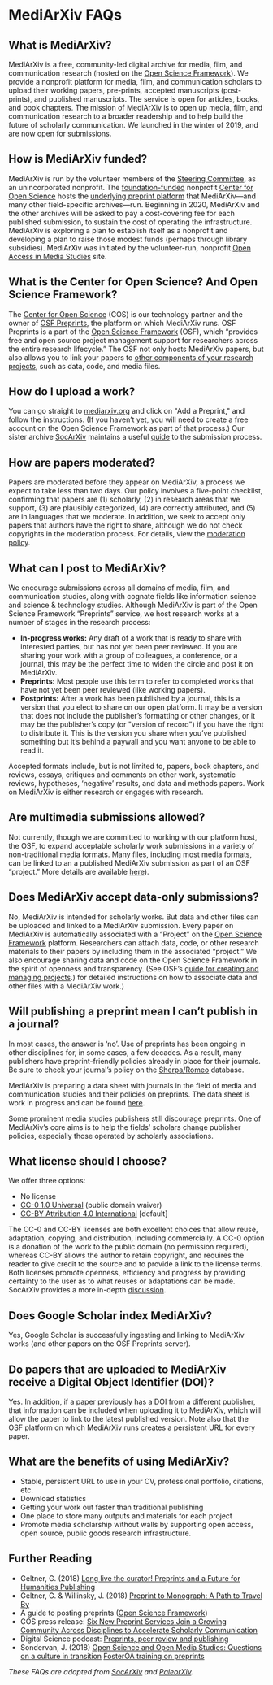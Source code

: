# MediArXiv FAQs

## What is MediArXiv?

MediArXiv is a free, community-led digital archive for media, film, and communication research (hosted on the [Open Science Framework](https://osf.io/preprints/)). We provide a nonprofit platform for media, film, and communication scholars to upload their working papers, pre-prints, accepted manuscripts (post-prints), and published manuscripts. The service is open for articles, books, and book chapters. The mission of MediArXiv is to open up media, film, and communication research to a broader readership and to help build the future of scholarly communication. We launched in the winter of 2019, and are now open for submissions. 

## How is MediArXiv funded?

MediArXiv is run by the volunteer members of the [Steering Committee](/README.md), as an unincorporated nonprofit. The [foundation-funded](https://cos.io/about/our-sponsors/) nonprofit [Center for Open Science](https://cos.io/about/our-sponsors/) hosts the [underlying preprint platform](https://osf.io/preprints/) that MediArXiv—and many other field-specific archives—run. Beginning in 2020, MediArXiv and the other archives will be asked to pay a cost-covering fee for each published submission, to sustain the cost of operating the infrastructure. MediArXiv is exploring a plan to establish itself as a nonprofit and developing a plan to raise those modest funds (perhaps through library subsidies). MediArXiv was initiated by the volunteer-run, nonprofit [Open Access in Media Studies](https://oamediastudies.com) site.

## What is the Center for Open Science? And Open Science Framework?

The [Center for Open Science](https://cos.io/) (COS) is our technology partner and the owner of [OSF Preprints](https://osf.io/preprints/), the platform on which MediArXiv runs. OSF Preprints is a part of the [Open Science Framework](https://osf.io/) (OSF), which “provides free and open source project management support for researchers across the entire research lifecycle.” The OSF not only hosts MediArXiv papers, but also allows you to link your papers to [other components of your research projects](http://help.osf.io/m/projects), such as data, code, and media files.

## How do I upload a work?

You can go straight to [mediarxiv.org](https://mediarxiv.org) and click on "Add a Preprint," and follow the instructions. (If you haven’t yet, you will need to create a free account on the Open Science Framework as part of that process.) Our sister archive [SocArXiv](https://wwe.socarxiv.org) maintains a useful [guide](https://docs.google.com/document/d/1b6fLVD4jnDS3AF1gCEeBWFR9SvHVU5_GpjomZThTyA8/edit?usp=sharing) to the submission process.

## How are papers moderated?

Papers are moderated before they appear on MediArXiv, a process we expect to take less than two days. Our policy involves a five-point checklist, confirming that papers are (1) scholarly, (2) in research areas that we support, (3) are plausibly categorized, (4) are correctly attributed, and (5) are in languages that we moderate. In addition, we seek to accept only papers that authors have the right to share, although we do not check copyrights in the moderation process. For details, view the [moderation policy](/Moderation_Policy.md).

## What can I post to MediArXiv?

We encourage submissions across all domains of media, film, and communication studies, along with cognate fields like information science and science & technology studies. Although MediArXiv is part of the Open Science Framework “Preprints” service, we host research works at a number of stages in the research process:

* **In-progress works:** Any draft of a work that is ready to share with interested parties, but has not yet been peer reviewed. If you are sharing your work with a group of colleagues, a conference, or a journal, this may be the perfect time to widen the circle and post it on MediArXiv.
* **Preprints:** Most people use this term to refer to completed works that have not yet been peer reviewed (like working papers).
* **Postprints:** After a work has been published by a journal, this is a version that you elect to share on our open platform. It may be a version that does not include the publisher’s formatting or other changes, or it may be the publisher’s copy (or "version of record") if you have the right to distribute it. This is the version you share when you’ve published something but it’s behind a paywall and you want anyone to be able to read it.

Accepted formats include, but is not limited to, papers, book chapters, and reviews, essays, critiques and comments on other work, systematic reviews, hypotheses, ‘negative’ results, and data and methods papers. Work on MediArXiv is either research or engages with research.

## Are multimedia submissions allowed?

Not currently, though we are committed to working with our platform host, the OSF, to expand acceptable scholarly work submissions in a variety of non-traditional media formats. Many files, including most media formats, can be linked to an a published MediArXiv submission as part of an OSF “project.” More details are available [here](http://help.osf.io/m/projects)).

## Does MediArXiv accept data-only submissions?

No, MediArXiv is intended for scholarly works. But data and other files can be uploaded and linked to a MediArXiv submission. Every paper on MediArXiv is automatically associated with a “Project” on the [Open Science Framework](https://osf.io/) platform. Researchers can attach data, code, or other research materials to their papers by including them in the associated “project.” We also encourage sharing data and code on the Open Science Framework in the spirit of openness and transparency. (See OSF’s [guide for creating and managing projects](http://help.osf.io/m/projects).) for detailed instructions on how to associate data and other files with a MediArXiv work.)

## Will publishing a preprint mean I can’t publish in a journal?

In most cases, the answer is ‘no’. Use of preprints has been ongoing in other disciplines for, in some cases, a few decades. As a result, many publishers have preprint-friendly policies already in place for their journals. Be sure to check your journal’s policy on the [Sherpa/Romeo](http://www.sherpa.ac.uk/romeo/index.php) database. 

MediArXiv is preparing a data sheet with journals in the field of media and communication studies and their policies on preprints. The data sheet is work in progress and can be found [here](https://docs.google.com/spreadsheets/d/1X2MeoykMZuQUQ9c1Rvksjz08owRZFoNzF-pBiZKDPJA/htmlview#gid=0).

Some prominent media studies publishers still discourage preprints. One of MediArXiv’s core aims is to help the fields’ scholars change publisher policies, especially those operated by scholarly associations.

## What license should I choose?

We offer three options: 

* No license
* [CC-0 1.0 Universal](https://creativecommons.org/publicdomain/zero/1.0/) (public domain waiver)
* [CC-BY Attribution 4.0 International](https://creativecommons.org/licenses/by/4.0/) [default]

The CC-0 and CC-BY licenses are both excellent choices that allow reuse, adaptation, copying, and distribution, including commercially. A CC-0 option is a donation of the work to the public domain (no permission required), whereas CC-BY allows the author to retain copyright, and requires the reader to give credit to the source and to provide a link to the license terms. Both licenses promote openness, efficiency and progress by providing certainty to the user as to what reuses or adaptations can be made. SocArXiv provides a more in-depth [discussion](https://socopen.org/2017/06/13/how-should-i-license-my-work-on-socarxiv/).

## Does Google Scholar index MediArXiv?

Yes, Google Scholar is successfully ingesting and linking to MediArXiv works (and other papers on the OSF Preprints server).

## Do papers that are uploaded to MediArXiv receive a Digital Object Identifier (DOI)?

Yes. In addition, if a paper previously has a DOI from a different publisher, that information can be included when uploading it to MediArXiv, which will allow the paper to link to the latest published version. Note also that the OSF platform on which MediArXiv runs creates a persistent URL for every paper.

## What are the benefits of using MediArXiv?

* Stable, persistent URL to use in your CV, professional portfolio, citations, etc.
* Download statistics
* Getting your work out faster than traditional publishing
* One place to store many outputs and materials for each project
* Promote media scholarship without walls by supporting open access, open source, public goods research infrastructure.

## Further Reading

* Geltner, G. (2018) <a href="https://www.scienceguide.nl/2018/12/long-live-the-curator/" rel="noopener" target="_blank">Long live the curator! Preprints and a Future for Humanities Publishing</a>
* Geltner, G. &amp; Willinsky, J. (2018) <a href="http://www.guygeltner.net/blog/652018preprint-to-monograph-a-path-to-travel-by" rel="noopener" target="_blank">Preprint to Monograph: A Path to Travel By</a>
* A guide to posting preprints (<a href="http://help.osf.io/m/preprints/l/627729-share-a-preprint#Modify-permissions-and-citations" rel="noopener" target="_blank">Open Science Framework</a>)
* COS press release: <a href="https://cos.io/about/news/six-new-preprint-services-join-growing-community-across-disciplines-accelerate-scholarly-communication/" rel="noopener" target="_blank">Six New Preprint Services Join a Growing Community Across Disciplines to Accelerate Scholarly Communication</a>
* Digital Science podcast: <a href="https://www.digital-science.com/blog/news/podcast-preprints-peer-review-publishing/" rel="noopener" target="_blank">Preprints, peer review and publishing</a>
* Sondervan, J. (2018) <a href="https://mediastudies.hypotheses.org/867" rel="noopener" target="_blank">Open Science and Open Media Studies: Questions on a culture in transition</a>
<a href="https://www.fosteropenscience.eu/node/2332" rel="noopener" target="_blank">FosterOA training on preprints</a>

*These FAQs are adapted from [SocArXiv](https://socopen.org/frequently-asked-questions/) and [PaleorXiv](https://paleorxiv.github.io/faq.html).*